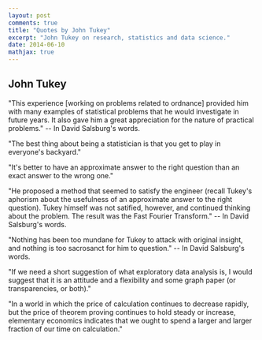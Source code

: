 ```yaml
---
layout: post
comments: true
title: "Quotes by John Tukey"
excerpt: "John Tukey on research, statistics and data science."
date: 2014-06-10
mathjax: true
---
```


## John Tukey

"This experience [working on problems related to ordnance] provided him with many examples of statistical problems that he would investigate in future years. It also gave him a great appreciation for the nature of practical problems." -- In David Salsburg's words.

"The best thing about being a statistician is that you get to play in everyone's backyard."
    
"It's better to have an approximate answer to the right question than an exact answer to the wrong one."

"He proposed a method that seemed to satisfy the engineer (recall Tukey's aphorism about the usefulness of an approximate answer to the right question). Tukey himself was not satified, however, and continued thinking about the problem. The result was the Fast Fourier Transform." -- In David Salsburg's words.

"Nothing has been too mundane for Tukey to attack with original insight, and nothing is too sacrosanct for him to question." -- In David Salsburg's words.

"If we need a short suggestion of what exploratory data analysis is, I would suggest that it is an attitude and a flexibility and some graph paper (or transparencies, or both)."

"In a world in which the price of calculation continues to decrease rapidly, but the price of theorem proving continues to hold steady or increase, elementary economics indicates that we ought to spend a larger and larger fraction of our time on calculation."
